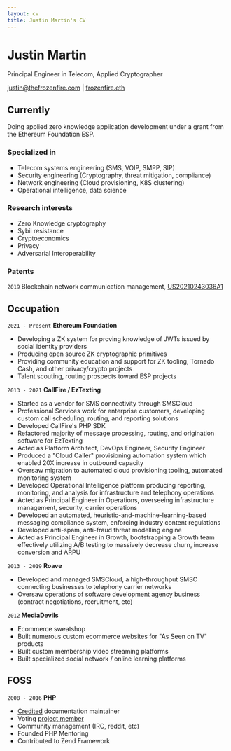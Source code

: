 ```yaml
---
layout: cv
title: Justin Martin's CV
---
```

# Justin Martin
Principal Engineer in Telecom, Applied Cryptographer

<div id="webaddress">
<a href="mail:justin@thefrozenfire.com">justin@thefrozenfire.com</a> | <a href="https://etherscan.io/address/frozenfire.eth">frozenfire.eth</a>
</div>


## Currently

Doing applied zero knowledge application development under a grant from the Ethereum Foundation ESP.

### Specialized in

* Telecom systems engineering (SMS, VOIP, SMPP, SIP)
* Security engineering (Cryptography, threat mitigation, compliance)
* Network engineering (Cloud provisioning, K8S clustering)
* Operational intelligence, data science


### Research interests

* Zero Knowledge cryptography
* Sybil resistance
* Cryptoeconomics
* Privacy
* Adversarial Interoperability


### Patents

`2019`
Blockchain network communication management, [US20210243036A1](https://patents.google.com/patent/US20210243036A1/en)


## Occupation

`2021 - Present`
__Ethereum Foundation__

- Developing a ZK system for proving knowledge of JWTs issued by social identity providers
- Producing open source ZK cryptographic primitives
- Providing community education and support for ZK tooling, Tornado Cash, and other privacy/crypto projects
- Talent scouting, routing prospects toward ESP projects

`2013 - 2021`
__CallFire / EzTexting__

- Started as a vendor for SMS connectivity through SMSCloud
- Professional Services work for enterprise customers, developing custom call scheduling, routing, and reporting solutions
- Developed CallFire's PHP SDK
- Refactored majority of message processing, routing, and origination software for EzTexting
- Acted as Platform Architect, DevOps Engineer, Security Engineer
- Produced a "Cloud Caller" provisioning automation system which enabled 20X increase in outbound capacity
- Oversaw migration to automated cloud provisioning tooling, automated monitoring system
- Developed Operational Intelligence platform producing reporting, monitoring, and analysis for infrastructure and telephony operations
- Acted as Principal Engineer in Operations, overseeing infrastructure management, security, carrier operations
- Developed an automated, heuristic-and-machine-learning-based messaging compliance system, enforcing industry content regulations
- Developed anti-spam, anti-fraud threat modelling engine
- Acted as Principal Engineer in Growth, bootstrapping a Growth team effectively utilizing A/B testing to massively decrease churn, increase conversion and ARPU

`2013 - 2019`
__Roave__

- Developed and managed SMSCloud, a high-throughput SMSC connecting businesses to telephony carrier networks
- Oversaw operations of software development agency business (contract negotiations, recruitment, etc)

`2012`
__MediaDevils__

- Ecommerce sweatshop
- Built numerous custom ecommerce websites for "As Seen on TV" products
- Built custom membership video streaming platforms
- Built specialized social network / online learning platforms

## FOSS

`2008 - 2016`
__PHP__

- [Credited](https://www.php.net/manual/en/preface.php#contributors) documentation maintainer
- Voting [project member](https://people.php.net/frozenfire)
- Community management (IRC, reddit, etc)
- Founded PHP Mentoring
- Contributed to Zend Framework

<!-- ### Footer

Last updated: Jan 2022 -->


